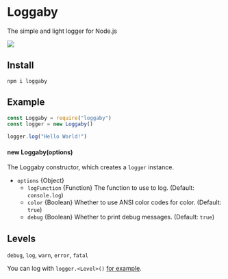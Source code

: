 # Loggaby
The simple and light logger for Node.js

![](https://modeus.is-inside.me/V6nRi6i6.png)
## Install
`npm i loggaby`

## Example
```js
const Loggaby = require("loggaby")
const logger = new Loggaby()

logger.log("Hello World!")
```

#### new Loggaby(options) 
The Loggaby constructor, which creates a `logger` instance.
- `options` {Object}
  - `logFunction` {Function} The function to use to log. (Default: `console.log`)
  - `color` {Boolean} Whether to use ANSI color codes for color. (Default: `true`)
  - `debug` {Boolean} Whether to print debug messages. (Default: `true`)

## Levels
`debug`, `log`, `warn`, `error`,  `fatal`  

You can log with `logger.<Level>()` [for example](#example).